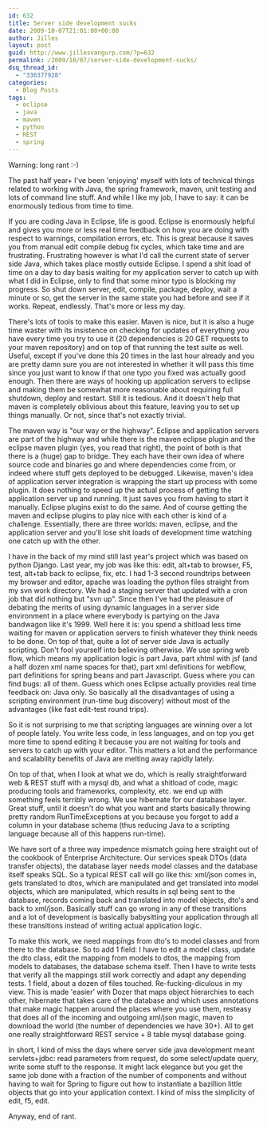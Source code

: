 ```yaml
---
id: 632
title: Server side development sucks
date: 2009-10-07T21:01:00+00:00
author: Jilles
layout: post
guid: http://www.jillesvangurp.com/?p=632
permalink: /2009/10/07/server-side-development-sucks/
dsq_thread_id:
  - "336377928"
categories:
  - Blog Posts
tags:
  - eclipse
  - java
  - maven
  - python
  - REST
  - spring
---
```

Warning: long rant :-)

The past half year+ I've been 'enjoying' myself with lots of technical things related to working with Java, the spring framework, maven, unit testing and lots of command line stuff. And while I like my job, I have to say: it can be enormously tedious from time to time.

If you are coding Java in Eclipse, life is good. Eclipse is enormously helpful and gives you more or less real time feedback on how you are doing with respect to warnings, compilation errors, etc. This is great because it saves you from manual edit compile debug fix cycles, which take time and are frustrating. Frustrating however is what I'd call the current state of server side Java, which takes place mostly outside Eclipse. I spend a shit load of time on a day to day basis waiting for my application server to catch up with what I did in Eclipse, only to find that some minor typo is blocking my progress. So shut down server, edit, compile, package, deploy, wait a minute or so, get the server in the same state you had before and see if it works. Repeat, endlessly. That's more or less my day.

There's lots of tools to make this easier. Maven is nice, but it is also a huge time waster with its insistence on checking for updates of everything you have every time you try to use it (20 dependencies is 20 GET requests to your maven repository) and on top of that running the test suite as well. Useful, except if you've done this 20 times in the last hour already and you are pretty damn sure you are not interested in whether it will pass this time since you just want to know if that one typo you fixed was actually good enough. Then there are ways of hooking up application servers to eclipse and making them be somewhat more reasonable about requiring full shutdown, deploy and restart. Still it is tedious. And it doesn't help that maven is completely oblivious about this feature, leaving you to set up things manually. Or not, since that's not exactly trivial.

The maven way is "our way or the highway". Eclipse and application servers are part of the highway and while there is the maven eclipse plugin and the eclipse maven plugin (yes, you read that right), the point of both is that there is a (huge) gap to bridge. They each have their own idea of where source code and binaries go and where dependencies come from, or indeed where stuff gets deployed to be debugged. Likewise, maven's idea of application server integration is wrapping the start up process with some plugin. It does nothing to speed up the actual process of getting the application server up and running. It just saves you from having to start it manually. Eclipse plugins exist to do the same. And of course getting the maven and eclipse plugins to play nice with each other is kind of a challenge. Essentially, there are three worlds: maven, eclipse, and the application server and you'll lose shit loads of development time watching one catch up with the other.

I have in the back of my mind still last year's project which was based on python Django. Last year, my job was like this: edit, alt+tab to browser, F5, test, alt+tab back to eclipse, fix, etc. I had 1-3 second roundtrips between my browser and editor, apache was loading the python files straight from my svn work directory. We had a staging server that updated with a cron job that did nothing but "svn up". Since then I've had the pleasure of debating the merits of using dynamic languages in a server side environment in a place where everybody is partying on the Java bandwagon like it's 1999. Well here it is: you spend a shitload less time waiting for maven or application servers to finish whatever they think needs to be done. On top of that, quite a lot of server side Java is actually scripting. Don't fool yourself into believing otherwise. We use spring web flow, which means my application logic is part Java, part xhtml with jsf (and a half dozen xml name spaces for that), part xml definitions for webflow, part definitions for spring beans and part Javascript. Guess where you can find bugs: all of them. Guess which ones Eclipse actually provides real time feedback on: Java only. So basically all the disadvantages of using a scripting environment (run-time bug discovery) without most of the advantages (like fast edit-test round trips). 

So it is not surprising to me that scripting languages are winning over a lot of people lately. You write less code, in less languages, and on top you get more time to spend editing it because you are not waiting for tools and servers to catch up with your editor. This matters a lot and the performance and scalability benefits of Java are melting away rapidly lately.

On top of that, when I look at what we do, which is really straightforward web & REST stuff with a mysql db, and what a shitload of code, magic producing tools and frameworks, complexity, etc. we end up with something feels terribly wrong. We use hibernate for our database layer. Great stuff, until it doesn't do what you want and starts basically throwing pretty random RunTimeExceptions at you because you forgot to add a column in your database schema (thus reducing Java to a scripting language because all of this happens run-time). 

We have sort of a three way impedence mismatch going here straight out of the cookbook of Enterprise Architecture. Our services speak DTOs (data transfer objects), the database layer needs model classes and the database itself speaks SQL. So a typical REST call will go like this: xml/json comes in, gets translated to dtos, which are manipulated and get translated into model objects, which are manipulated, which results in sql being sent to the database, records coming back and translated into model objects, dto's and back to xml/json. Basically stuff can go wrong in any of these transitions and a lot of development is basically babysitting your application through all these transitions instead of writing actual application logic.

To make this work, we need mappings from dto's to model classes and from there to the database. So to add 1 field: I have to edit a model class, update the dto class, edit the mapping from models to dtos, the mapping from models to databases, the database schema itself. Then I have to write tests that verify all the mappings still work correctly and adapt any depending tests. 1 field, about a dozen of files touched. Re-fucking-diculous in my view. This is made 'easier' with Dozer that maps object hierarchies to each other, hibernate that takes care of the database and which uses annotations that make magic happen around the places where you use them, resteasy that does all of the incoming and outgoing xml/json magic, maven to download the world (the number of dependencies we have 30+). All to get one really straightforward REST service + 8 table mysql database going.

In short, I kind of miss the days where server side java development meant servlets+jdbc: read parameters from request, do some select/update query, write some stuff to the response. It might lack elegance but you get the same job done with a fraction of the number of components and without having to wait for Spring to figure out how to instantiate a bazillion little objects that go into your application context. I kind of miss the simplicity of edit, f5, edit. 

Anyway, end of rant.